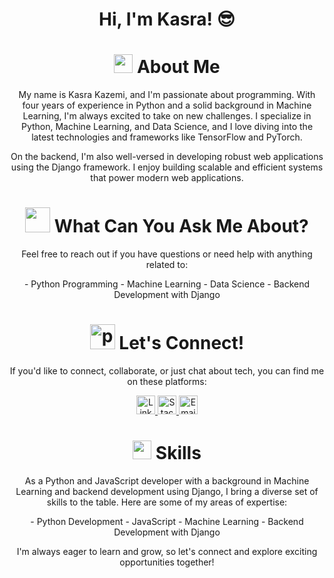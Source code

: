 <h1 align="center"> Hi, I'm Kasra! 😎</h1>

<h1 align="center"><img src="https://img.icons8.com/color/2x/about.png" width="30" height="30"/> About Me</h1>

<p align="center">
  My name is Kasra Kazemi, and I'm passionate about programming. With four years of experience in Python and a solid background in Machine Learning, I'm always excited to take on new challenges. I specialize in Python, Machine Learning, and Data Science, and I love diving into the latest technologies and frameworks like TensorFlow and PyTorch.
</p>

<p align="center">
  On the backend, I'm also well-versed in developing robust web applications using the Django framework. I enjoy building scalable and efficient systems that power modern web applications.
</p>

<h1 align="center"><img src="https://img.icons8.com/flat-round/2x/question-mark.png" width="40" height="40"/> What Can You Ask Me About?</h1>

<p align="center">
  Feel free to reach out if you have questions or need help with anything related to:
</p>

<p align="center">
  - Python Programming
  - Machine Learning
  - Data Science
  - Backend Development with Django
</p>

<h1 align="center"><img src="https://freeiconshop.com/wp-content/uploads/edd/phone-flat-128x128.png" alt="phone" width="40" height="40"/> Let's Connect!</h1>

<p align="center">
  If you'd like to connect, collaborate, or just chat about tech, you can find me on these platforms:
</p>

<p align="center">
  <a href="https://www.linkedin.com/in/amirkasra-kazemi-07b580144/" target="_blank">
    <img src="https://raw.githubusercontent.com/rahuldkjain/github-profile-readme-generator/master/src/images/icons/Social/linked-in-alt.svg" alt="LinkedIn" height="30" width="30" />
  </a>
  <a href="https://stackoverflow.com/users/17360126/kasra" target="_blank">
    <img src="https://raw.githubusercontent.com/rahuldkjain/github-profile-readme-generator/master/src/images/icons/Social/stack-overflow.svg" alt="Stack Overflow" height="30" width="30" />
  </a>
  <a href="mailto:amirkasrakazemi@gmail.com" target="_blank">
    <img src="https://www.freepnglogos.com/uploads/logo-gmail-png/logo-gmail-png-gmail-icon-download-png-and-vector-1.png" alt="Email" height="30" width="30" />
  </a>
</p>

<h1 align="center"><img src="https://img.icons8.com/color/2x/code.png" width="30" height="30"/> Skills</h1>

<p align="center">
  As a Python and JavaScript developer with a background in Machine Learning and backend development using Django, I bring a diverse set of skills to the table. Here are some of my areas of expertise:
</p>

<p align="center">
  - Python Development
  - JavaScript
  - Machine Learning
  - Backend Development with Django
</p>

<p align="center">
  I'm always eager to learn and grow, so let's connect and explore exciting opportunities together!
</p>
